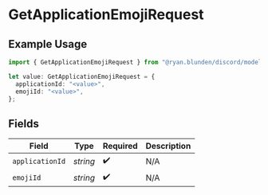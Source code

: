 # GetApplicationEmojiRequest

## Example Usage

```typescript
import { GetApplicationEmojiRequest } from "@ryan.blunden/discord/models/operations";

let value: GetApplicationEmojiRequest = {
  applicationId: "<value>",
  emojiId: "<value>",
};
```

## Fields

| Field              | Type               | Required           | Description        |
| ------------------ | ------------------ | ------------------ | ------------------ |
| `applicationId`    | *string*           | :heavy_check_mark: | N/A                |
| `emojiId`          | *string*           | :heavy_check_mark: | N/A                |